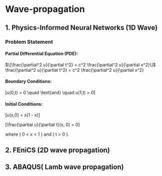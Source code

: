 # Wave-propagation
## 1. Physics-Informed Neural Networks (1D Wave) 
### Problem Statement
#### Partial Differential Equation (PDE):

$\[\frac{\partial^2 u}{\partial t^2} = c^2 \frac{\partial^2 u}{\partial x^2}\]$
\frac{\partial^2 u}{\partial t^2} = c^2 \frac{\partial^2 u}{\partial x^2}
#### Boundary Conditions:

\[u(0,t) = 0 \quad \text{and} \quad u(1,t) = 0\]

#### Initial Conditions:

\[u(x,0) = x(1 - x)\]

\[\frac{\partial u}{\partial t}(x, 0) = 0\]

where \( 0 < x < 1 \) and \( t > 0 \).
## 2. FEniCS (2D wave propagation) 
## 3. ABAQUS( Lamb wave propagation)
